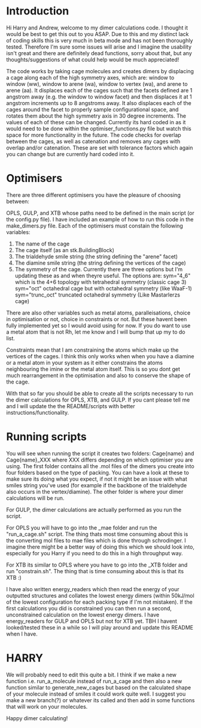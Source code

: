 # Introduction
Hi Harry and Andrew, welcome to my dimer calculations code. I thought it would be best to get this out to you ASAP. Due to this and my distinct lack of coding skills this is very much in beta mode and has not been thoroughly tested. Therefore I'm sure some issues will arise and I imagine the usability isn't great and there are definitely dead functions, sorry about that, but any thoughts/suggestions of what could help would be much appreciated!

The code works by taking cage molecules and creates dimers by displacing a cage along each of the high symmetry axes, which are: window to window (ww), window to arene (wa), window to vertex (wa), and arene to arene (aa). It displaces each of the cages such that the facets defined are 1 angstrom away (e.g. the window to window facet) and then displaces it at 1 angstrom increments up to 8 angstroms away. It also displaces each of the cages around the facet to properly sample configurational space, and rotates them about the high symmetry axis in 30 degree increments. The values of each of these can be changed. Currently its hard coded in as it would need to be done within the optimiser_functions.py file but watch this space for more functionality in the future. The code checks for overlap between the cages, as well as catenation and removes any cages with overlap and/or catenation. These are set with tolerance factors which again you can change but are currently hard coded into it. 

# Optimisers

There are three different optimisers you have the pleasure of choosing between:

OPLS, GULP, and XTB whose paths need to be defined in the main script (or the config.py file). I have included an example of how to run this code in the make_dimers.py file. Each of the optimisers must constain the following variables:

1. The name of the cage
2. The cage itself (as an stk.BuildingBlock)
3. The trialdehyde smile string (the string defining the "arene" facet)
4. The diamine smile string (the string defining the vertices of the cage)
5. The symmetry of the cage. Currently there are three options but I'm updating these as and when theyre useful. The options are:
    sym="4_6" which is the 4+6 topology with tetrahedral symmetry (classic cage 3)
    sym="oct" octahedral cage but with octahedral symmetry (like WaaF-1)
    sym="trunc_oct" truncated octahedral symmetry (Like Mastarlerzs cage)

There are also other variables such as metal atoms, paralleisations, choice in optimisation or not, choice in constraints or not. But these havent been fully implemented yet so I would avoid using for now. If you do want to use a metal atom that is not Rh, let me know and I will bump that up my to do list.

Constraints mean that I am constraining the atoms which make up the vertices of the cages. I think this only works when when you have a diamine or a metal atom in your system as it either constrains the atoms neighbouring the imine or the metal atom itself. This is so you dont get much rearrangement in the optimisation and also to conserve the shape of the cage.

With that so far you should be able to create all the scripts necessary to run the dimer calculations for OPLS, XTB, and GULP. If you cant please tell me and I will update the the README/scripts with better instructions/functionality.

# Running scripts

You will see when running the script it creates two folders: Cage{name} and Cage{name}_XXX where XXX differs depending on which optimiser you are using. The first folder contains all the .mol files of the dimers you create into four folders based on the type of packing. You can have a look at these to make sure its doing what you expect, if not it might be an issue with what smiles string you've used (for example if the backbone of the trialdehyde also occurs in the vertex/diamine). The other folder is where your dimer calculations will be run.

For GULP, the dimer calculations are actually performed as you run the script. 

For OPLS you will have to go into the _mae folder and run the "run_a_cage.sh" script. The thing thats most time consuming about this is the converting mol files to mae files which is done through schrodinger. I imagine there might be a better way of doing this which we should look into, especially for you Harry if you need to do this in a high throughput way. 

For XTB its similar to OPLS where you have to go into the _XTB folder and run "constrain.sh". The thing that is time consuming about this is that its XTB :)

I have also written energy_readers which then read the energy of your outputted structures and collates the lowest energy dimers (within 50kJ/mol of the lowest configuration for each packing type if I'm not mistaken). If the first calculations you did is constrained you can then run a second, unconstrained calculation on the lowest energy dimers. I have energy_readers for GULP and OPLS but not for XTB yet. TBH I havent looked/tested these in a while so I will play around and update this README when I have.

# HARRY

We will probably need to edit this quite a bit. I think if we make a new function i.e. run_a_molecule instead of run_a_cage and then also a new function similar to generate_new_cages but based on the calculated shape of your molecule instead of smiles it could work quite well. I suggest you make a new branch(?) or whatever its called and then add in some functions that will work on your molecules.

Happy dimer calculating!
